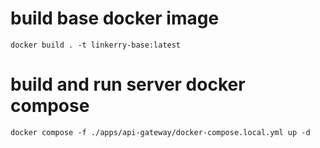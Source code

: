 # build base docker image 
`docker build . -t linkerry-base:latest`

# build and run server docker compose
`docker compose -f ./apps/api-gateway/docker-compose.local.yml up -d`
